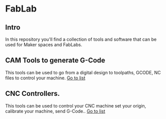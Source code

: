 # FabLab
## Intro
In this repository you'll find a collection of tools and software that can be used for Maker spaces and FabLabs.


## CAM Tools to generate G-Code
This tools can be used to go from a digital design to toolpaths, GCODE, NC files to control your machine.
[Go to list](CAM-tools.md)

## CNC Controllers.
This tools can be used to control your CNC machine set your origin, calibrate your machine, send G-Code..
[Go to list](CNC-controllers.md)